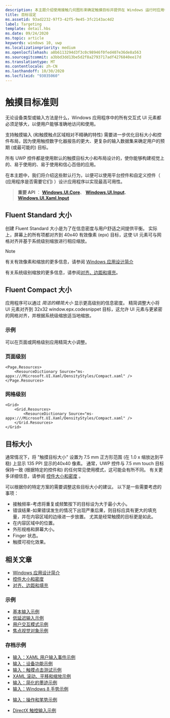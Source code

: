 ```yaml
---
description: 本主题介绍使用接触几何图形来确定触摸目标并提供在 Windows 运行时应用中确定目标的最佳实践。
title: 目标设定
ms.assetid: 93ad2232-97f3-42f5-9e45-3fc2143ac4d2
label: Targeting
template: detail.hbs
ms.date: 09/24/2020
ms.topic: article
keywords: windows 10, uwp
ms.localizationpriority: medium
ms.openlocfilehash: a8b6113294d3f3c0c98946f0fed407e36de8a563
ms.sourcegitcommit: a3bbd3dd13be5d2f8a2793717adf4276840ee17d
ms.translationtype: MT
ms.contentlocale: zh-CN
ms.lasthandoff: 10/30/2020
ms.locfileid: "93035060"
---
```

# <a name="guidelines-for-touch-targets"></a>触摸目标准则

无论设备类型或输入方法是什么，Windows 应用程序中的所有交互式 UI 元素都必须足够大，以便用户能够准确地访问和使用。

支持触摸输入 (和触摸触点区域相对不精确的特性) 需要进一步优化目标大小和控件布局，因为使用触控数字化器报告的更大、更复杂的输入数据集来确定用户的预期 (或最可能的) 目标。

所有 UWP 控件都是使用默认的触摸目标大小和布局设计的，使你能够构建视觉上的、易于使用的、易于使用和信心百倍的应用。

在本主题中，我们将介绍这些默认行为，以便可以使用平台控件和自定义控件（ (应用程序是否需要它们) ）设计应用程序以实现最高可用性。

> **重要 API** ： [**Windows.UI.Core**](/uwp/api/Windows.UI.Core)、 [**Windows.UI.Input**](/uwp/api/Windows.UI.Input)、 [**Windows.UI.Xaml.Input**](/uwp/api/Windows.UI.Xaml.Input)

## <a name="fluent-standard-sizing"></a>Fluent Standard 大小

创建 Fluent Standard 大小是为了在信息密度与用户舒适之间提供平衡。 实际上，屏幕上的所有项都对齐到 40x40 有效像素 (epx) 目标，这使 UI 元素可与网格对齐并基于系统级别缩放进行相应缩放。

> [!NOTE]
> 有关有效像素和缩放的更多信息，请参阅 [Windows 应用设计简介](../basics/design-and-ui-intro.md#effective-pixels-and-scaling)
>
> 有关系统级别缩放的更多信息，请参阅[对齐、边距和填充](../layout/alignment-margin-padding.md)。

## <a name="fluent-compact-sizing"></a>Fluent Compact 大小

应用程序可以通过 *简洁的精简大小* 显示更高级别的信息密度。 精简调整大小将 UI 元素对齐到 32x32 window.epx.codesnippet 目标，这允许 UI 元素与更紧密的网格对齐，并根据系统级缩放适当地缩放。

### <a name="examples"></a>示例

可以在页面或网格级别应用精简大小调整。

### <a name="page-level"></a>页面级别

```xaml
<Page.Resources>
    <ResourceDictionary Source="ms-appx:///Microsoft.UI.Xaml/DensityStyles/Compact.xaml" />
</Page.Resources>
```

### <a name="grid-level"></a>网格级别

```xaml
<Grid>
    <Grid.Resources>
        <ResourceDictionary Source="ms-appx:///Microsoft.UI.Xaml/DensityStyles/Compact.xaml" />
    </Grid.Resources>
</Grid>
```

## <a name="target-size"></a>目标大小

通常情况下，将 "触摸目标大小" 设置为 7.5 mm 正方形范围 (在 1.0 x 缩放达到平稳) 上显示 135 PPI 显示的40x40 像素。 通常，UWP 控件与 7.5 mm touch 目标保持一致 (根据特定的控件和) 的任何常见使用模式，这可能会有所不同。 有关更多详细信息，请参阅 [控件大小和密度](../style/spacing.md) 。

可以根据你的特定方案的需要调整这些目标大小的建议。 以下是一些需要考虑的事项：

- 接触频率-考虑将重复或频繁按下的目标设为大于最小大小。
- 错误结果-如果错误发生的情况下出现严重后果，则目标应具有更大的填充量，并在内容区域的边缘进一步放置。 尤其是经常触摸的目标更是如此。
- 在内容区域中的位置。
- 外形规格和屏幕大小。
- Finger 状态。
- 触摸可视化效果。

## <a name="related-articles"></a>相关文章

- [Windows 应用设计简介](../basics/design-and-ui-intro.md)
- [控件大小和密度](../style/spacing.md)
- [对齐、边距和填充](../layout/alignment-margin-padding.md)

### <a name="samples"></a>示例

- [基本输入示例](https://github.com/Microsoft/Windows-universal-samples/tree/master/Samples/BasicInput)
- [低延迟输入示例](https://github.com/Microsoft/Windows-universal-samples/tree/master/Samples/LowLatencyInput)
- [用户交互模式示例](https://github.com/Microsoft/Windows-universal-samples/tree/master/Samples/UserInteractionMode)
- [焦点视觉对象示例](https://github.com/Microsoft/Windows-universal-samples/tree/master/Samples/XamlFocusVisuals)

### <a name="archive-samples"></a>存档示例

- [输入：XAML 用户输入事件示例](https://github.com/microsoftarchive/msdn-code-gallery-microsoft/tree/411c271e537727d737a53fa2cbe99eaecac00cc0/Official%20Windows%20Platform%20Sample/Input%20XAML%20user%20input%20events%20sample)
- [输入：设备功能示例](https://github.com/microsoftarchive/msdn-code-gallery-microsoft/tree/411c271e537727d737a53fa2cbe99eaecac00cc0/Official%20Windows%20Platform%20Sample/Windows%208%20app%20samples/%5BC%23%5D-Windows%208%20app%20samples/C%23/Windows%208%20app%20samples/Input%20Device%20capabilities%20sample%20(Windows%208))
- [输入：触摸点击测试示例](https://github.com/microsoftarchive/msdn-code-gallery-microsoft/tree/411c271e537727d737a53fa2cbe99eaecac00cc0/Official%20Windows%20Platform%20Sample/Windows%208%20desktop%20samples/%5BC%2B%2B%5D-Windows%208%20desktop%20samples/C%2B%2B/Windows%208%20desktop%20samples/Input%20Touch%20hit%20testing%20sample)
- [XAML 滚动、平移和缩放示例](https://github.com/microsoftarchive/msdn-code-gallery-microsoft/tree/411c271e537727d737a53fa2cbe99eaecac00cc0/Official%20Windows%20Platform%20Sample/Universal%20Windows%20app%20samples/111487-Universal%20Windows%20app%20samples/XAML%20scrolling%2C%20panning%2C%20and%20zooming%20sample)
- [输入：简化的墨迹示例](https://github.com/microsoftarchive/msdn-code-gallery-microsoft/tree/411c271e537727d737a53fa2cbe99eaecac00cc0/Official%20Windows%20Platform%20Sample/Input%20Simplified%20ink%20sample)
- [输入：Windows 8 手势示例](/samples/browse/?redirectedfrom=MSDN-samples)
* [输入：操作和笔势示例](https://github.com/microsoftarchive/msdn-code-gallery-microsoft/tree/411c271e537727d737a53fa2cbe99eaecac00cc0/Official%20Windows%20Platform%20Sample/Input%20Gestures%20and%20manipulations%20with%20GestureRecognizer)
- [DirectX 触控输入示例](https://github.com/microsoftarchive/msdn-code-gallery-microsoft/tree/411c271e537727d737a53fa2cbe99eaecac00cc0/Official%20Windows%20Platform%20Sample/Windows%208%20app%20samples/%5BC%2B%2B%5D-Windows%208%20app%20samples/C%2B%2B/Windows%208%20app%20samples/DirectX%20touch%20input%20sample%20(Windows%208))
